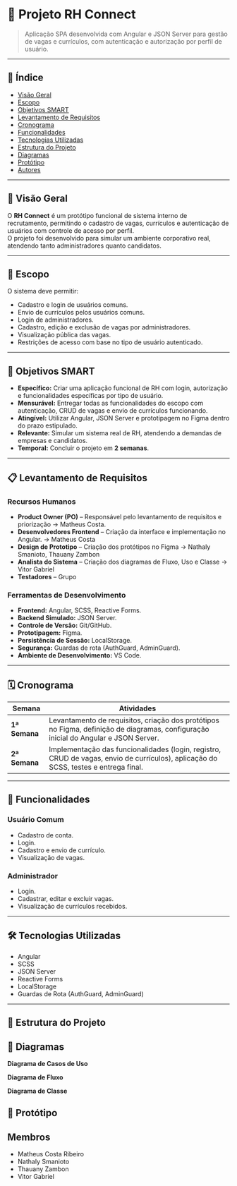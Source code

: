 # 📄 Projeto RH Connect

> Aplicação SPA desenvolvida com Angular e JSON Server para gestão de vagas e currículos, com autenticação e autorização por perfil de usuário.

---

## 📌 Índice
- [Visão Geral](#-visão-geral)
- [Escopo](#-escopo)
- [Objetivos SMART](#-objetivos-smart)
- [Levantamento de Requisitos](#-levantamento-de-requisitos)
- [Cronograma](#-cronograma)
- [Funcionalidades](#-funcionalidades)
- [Tecnologias Utilizadas](#-tecnologias-utilizadas)
- [Estrutura do Projeto](#-estrutura-do-projeto)
- [Diagramas](#-Diagramas)
- [Protótipo](#-Protótipo)
- [Autores](#-autores)

---

## 📝 Visão Geral
O **RH Connect** é um protótipo funcional de sistema interno de recrutamento, permitindo o cadastro de vagas, currículos e autenticação de usuários com controle de acesso por perfil.  
O projeto foi desenvolvido para simular um ambiente corporativo real, atendendo tanto administradores quanto candidatos.

---

## 🎯 Escopo
O sistema deve permitir:
- Cadastro e login de usuários comuns.
- Envio de currículos pelos usuários comuns.
- Login de administradores.
- Cadastro, edição e exclusão de vagas por administradores.
- Visualização pública das vagas.
- Restrições de acesso com base no tipo de usuário autenticado.

---

## 🎯 Objetivos SMART
- **Específico:** Criar uma aplicação funcional de RH com login, autorização e funcionalidades específicas por tipo de usuário.  
- **Mensurável:** Entregar todas as funcionalidades do escopo com autenticação, CRUD de vagas e envio de currículos funcionando.  
- **Atingível:** Utilizar Angular, JSON Server e prototipagem no Figma dentro do prazo estipulado.  
- **Relevante:** Simular um sistema real de RH, atendendo a demandas de empresas e candidatos.  
- **Temporal:** Concluir o projeto em **2 semanas**.  

---

## 📋 Levantamento de Requisitos

### **Recursos Humanos**
- **Product Owner (PO)** – Responsável pelo levantamento de requisitos e priorização -> Matheus Costa.  
- **Desenvolvedores Frontend** – Criação da interface e implementação no Angular. -> Matheus Costa
- **Design de Prototipo** – Criação dos protótipos no Figma -> Nathaly Smanioto, Thauany Zambon
- **Analista do Sistema** – Criação dos diagramas de Fluxo, Uso e Classe -> Vitor Gabriel  
- **Testadores** – Grupo

### **Ferramentas de Desenvolvimento**
- **Frontend:** Angular, SCSS, Reactive Forms.  
- **Backend Simulado:** JSON Server.  
- **Controle de Versão:** Git/GitHub.  
- **Prototipagem:** Figma.  
- **Persistência de Sessão:** LocalStorage.  
- **Segurança:** Guardas de rota (AuthGuard, AdminGuard).  
- **Ambiente de Desenvolvimento:** VS Code.  

---

## 🗓️ Cronograma
| Semana | Atividades |
|--------|------------|
| **1ª Semana** | Levantamento de requisitos, criação dos protótipos no Figma, definição de diagramas, configuração inicial do Angular e JSON Server. |
| **2ª Semana** | Implementação das funcionalidades (login, registro, CRUD de vagas, envio de currículos), aplicação do SCSS, testes e entrega final. |

---

## 📌 Funcionalidades

### **Usuário Comum**
- Cadastro de conta.  
- Login.  
- Cadastro e envio de currículo.  
- Visualização de vagas.  

### **Administrador**
- Login.  
- Cadastrar, editar e excluir vagas.  
- Visualização de currículos recebidos.  

---

## 🛠️ Tecnologias Utilizadas
- Angular   
- SCSS   
- JSON Server  
- Reactive Forms  
- LocalStorage  
- Guardas de Rota (AuthGuard, AdminGuard)  

---

## 📁 Estrutura do Projeto





## 🔗 Diagramas 

**Diagrama de Casos de Uso**



**Diagrama de Fluxo**



**Diagrama de Classe**


## 📝 Protótipo



## Membros 

- Matheus Costa Ribeiro
- Nathaly Smanioto
- Thauany Zambon
- Vitor Gabriel

